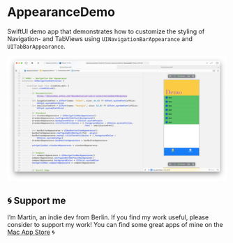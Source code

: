 # AppearanceDemo

SwiftUI demo app that demonstrates how to customize the styling of Navigation- and TabViews using `UINavigationBarAppearance` and `UITabBarAppearance`.

![](preview.png)

## 🌀 Support me
I’m Martin, an indie dev from Berlin. If you find my work useful, please consider to support my work! You can find some great apps of mine on the [Mac App Store](https://apps.apple.com/developer/id955848754) 🌀

